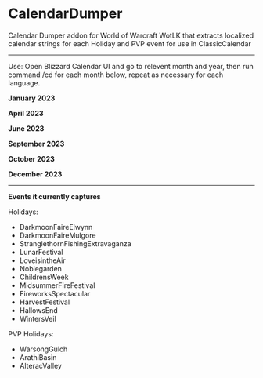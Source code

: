 # CalendarDumper
Calendar Dumper addon for World of Warcraft WotLK that extracts localized calendar strings for each Holiday and PVP event for use in ClassicCalendar

---
Use:
Open Blizzard Calendar UI and go to relevent month and year, then run command /cd for each month below, repeat as necessary for each language.

**January 2023**

**April 2023**
  
**June 2023**

**September 2023**

**October 2023**

**December 2023**

---

**Events it currently captures**

Holidays:
- DarkmoonFaireElwynn
- DarkmoonFaireMulgore
- StranglethornFishingExtravaganza
- LunarFestival
- LoveisintheAir
- Noblegarden
- ChildrensWeek
- MidsummerFireFestival
- FireworksSpectacular
- HarvestFestival
- HallowsEnd
- WintersVeil

PVP Holidays:
- WarsongGulch
- ArathiBasin
- AlteracValley
